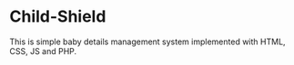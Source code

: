 # Child-Shield
This is simple baby details management system implemented with HTML, CSS, JS and PHP.
